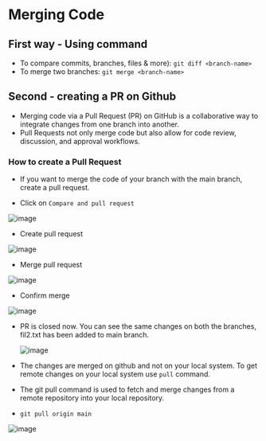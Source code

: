 # Merging Code

## First way - Using command

- To compare commits, branches, files & more): `git diff <branch-name>` 
- To merge two branches: `git merge <branch-name>`  

## Second -  creating a PR on Github

- Merging code via a Pull Request (PR) on GitHub is a collaborative way to integrate changes from one branch into another. 
- Pull Requests not only merge code but also allow for code review, discussion, and approval workflows. 

###  How to create a Pull Request 

- If you want to merge the code of your branch with the main branch, create a pull request.
  
- Click on `Compare and pull request` 

![image](https://github.com/user-attachments/assets/4c760e7a-71fe-4a23-ba64-ab664ba495fe)

- Create pull request 

![image](https://github.com/user-attachments/assets/aa759b40-1df9-4d2a-94e4-e1a3f66e55bc)

- Merge pull request

![image](https://github.com/user-attachments/assets/de487e04-95fd-4301-aa35-b07b5c5af48d)

- Confirm merge
 
![image](https://github.com/user-attachments/assets/145f5fcb-ca8d-451e-9eb4-8320d3346d16)

- PR is closed now. You can see the same changes on both the branches, fil2.txt has been added to main branch.
  
  ![image](https://github.com/user-attachments/assets/8bb18af0-b293-4e2b-83c7-3359691d6342)

- The changes are merged on github and not on your local system. To get remote changes on your local system use `pull` command.
- The git pull command is used to fetch and merge changes from a remote repository into your local repository.
- `git pull origin main`

![image](https://github.com/user-attachments/assets/9e6437f3-b439-40d4-bab4-c014b1da1f46)

